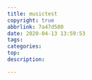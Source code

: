 ```yaml
---
title: musictest
copyright: true
abbrlink: 7a47d500
date: 2020-04-13 13:59:53
tags:
categories:
top:
description:

---
```


<link rel="stylesheet" href="https://cdn.jsdelivr.net/npm/aplayer@1.7.0/dist/APlayer.min.css">
<script src="https://cdn.jsdelivr.net/npm/aplayer@1.7.0/dist/APlayer.min.js"></script>
<script src="https://cdn.jsdelivr.net/npm/meting@1.1.0/dist/Meting.min.js"></script>

<div class="aplayer" data-id="3099548864" data-server="netease" data-type="playlist" data-mode="random" data-autoplay="true"></div>

